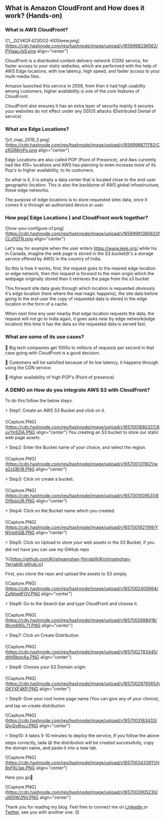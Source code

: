 ## What is Amazon CloudFront and How does it work? (Hands-on)

### What is AWS CloudFront?


![1__DZVKOF4ZSDO2-Kl05Ieew.png](https://cdn.hashnode.com/res/hashnode/image/upload/v1656998236562/PVIaacJq5.png align="center")

CloudFront is a distributed content delivery network (CDN) service, 
for faster access to your static websites, which are performed with 
the help of AWS Edge locations, with low latency, high speed, and 
faster access to your multi-media files.

Amazon launched this service in 2008, from then it had high usability
among customers, higher availability is one of the core features of CloudFront.

CloudFront also ensures it has an extra layer of security mainly it secures
your websites do not effect under any DDOS attacks (Distributed Denial of service)

### What are Edge Locations?

![cf_map_2019_2.png](https://cdn.hashnode.com/res/hashnode/image/upload/v1656998671792/CzKGR8mPo.png align="center")

Edge Locations are also called POP (Point of Presence), and Aws currently 
had like 410+ locations and AWS has planning to even increase more of its
Pop's to higher availability, to its customers.

So what is it, it is simply a data center that is located close to the end-user 
geographic location. This is also the backbone of AWS global infrastructure,
these edge networks.

The purpose of edge locations is to store requested sites data, once it comes
It is through an authorized device or user.

### How pop( Edge Locations ) and CloudFront work together?

![how-you-configure-cf.png](https://cdn.hashnode.com/res/hashnode/image/upload/v1656999138062/ifCLxfQTN.png align="center")

Let's say for example when the user enters https://www.ieee.org/ while his 
in Canada, imagine the web page is stored in the S3 bucket(It's a storage service 
offered by AWS) in the country of India.

So this is how it works, first, the request goes to the nearest edge location or edge
network, then this request is forward to the main origin which the webpage originally
stored then it retrieves the page from the s3 bucket

This forward site data goes through which location is requested obviously it's edge
location (here where the real magic happens), the site data before going to the end 
user the copy of requested data is stored in the edge location in the form of a cache.

When next time any user nearby that edge location requests the data, the request 
will not go to India again, it goes asks near by edge network(edge location) this time
it has the data so the requested data is served fast.

### What are some of its use cases?

🔵 Big tech companies get 1000s to millions of requests per second in that case 
going with CloudFront is a good decision.

🔵 Customers will be satisfied because of its low latency, it happens through 
using the CDN service.

🔵 Higher availability of high POP's (Point of presence)

### A DEMO on How do you integrate AWS S3 with CloudFront? 

To do this follow the below steps.

⚡ Step1: Create an AWS S3 Bucket and click on it.

![Capture.PNG](https://cdn.hashnode.com/res/hashnode/image/upload/v1657001680337/8uyYnS2IA.PNG align="center")
You creating an S3 bucket to store our static web page assets. 

⚡ Step2: Enter the Bucket name of your choice, and select the region.

![Capture.PNG](https://cdn.hashnode.com/res/hashnode/image/upload/v1657001311821/wg2zGBrl8.PNG align="center")

⚡ Step3: Click on create a bucket.

![Capture.PNG](https://cdn.hashnode.com/res/hashnode/image/upload/v1657001509531/8Of8sIsUR.PNG align="center")

⚡ Step4: Click on the Bucket name which you created.

![Capture.PNG](https://cdn.hashnode.com/res/hashnode/image/upload/v1657001921199/YNVipIhSB.PNG align="center")

⚡ Step5: Click on Upload to store your web assets in the S3 Bucket, if you did not have you 
                   can use my GitHub repo 
                   
%[https://github.com/Krishnamohan-Yerrabilli/Krishnamohan-Yerrabilli.github.io]
                   
First, you clone the repo and upload the assets to S3 simply.

![Capture.PNG](https://cdn.hashnode.com/res/hashnode/image/upload/v1657002400664/ZuNhedFOV.PNG align="center")

⚡ Step6: Go to the Search bar and type CloudFront and choose it.

![Capture.PNG](https://cdn.hashnode.com/res/hashnode/image/upload/v1657002688418/Wym695L71.PNG align="center")

⚡ Step7: Click on Create Distribution

![Capture.PNG](https://cdn.hashnode.com/res/hashnode/image/upload/v1657002783445/dhhRbpnAa.PNG align="center")

⚡ Step8: Choose your S3 Domain origin

![Capture.PNG](https://cdn.hashnode.com/res/hashnode/image/upload/v1657002976565/hGKYXF4KP.PNG align="center")

⚡ Step9: Give your root home page name (You can give any of your choice), and tap on 
create distribution

![Capture.PNG](https://cdn.hashnode.com/res/hashnode/image/upload/v1657003163433/QjyQy6hoJ.PNG align="center")

⚡ Step10: it takes 5-10 minutes to deploy the service, If you follow the above
steps correctly, tada 😃 the distribution will be created successfully, copy the domain
name, and paste it into a new tab.

![Capture.PNG](https://cdn.hashnode.com/res/hashnode/image/upload/v1657003433911/H8nF6L1ae.PNG align="center")

Here you go🚀

![Capture.PNG](https://cdn.hashnode.com/res/hashnode/image/upload/v1657003905230/ut65IW2NV.PNG align="center")


<p>

Thank you for reading my blog. Feel free to connect me on <a target = "_blank" href= "https://www.linkedin.com/in/krishnamohanyerrabilli"> LinkedIn </a> or <a target = "_blank" href= "https://www.twitter.com/K_Mohan_">Twitter</a>, see you with another one. 😊




